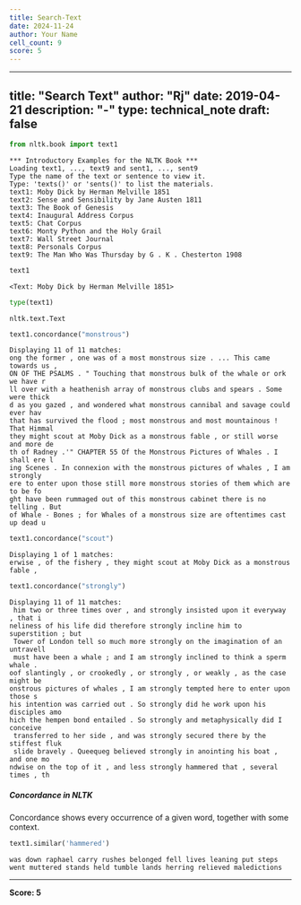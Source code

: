 ```yaml
---
title: Search-Text
date: 2024-11-24
author: Your Name
cell_count: 9
score: 5
---
```


---
title: "Search Text"
author: "Rj"
date: 2019-04-21
description: "-"
type: technical_note
draft: false
---

```python
from nltk.book import text1
```

    *** Introductory Examples for the NLTK Book ***
    Loading text1, ..., text9 and sent1, ..., sent9
    Type the name of the text or sentence to view it.
    Type: 'texts()' or 'sents()' to list the materials.
    text1: Moby Dick by Herman Melville 1851
    text2: Sense and Sensibility by Jane Austen 1811
    text3: The Book of Genesis
    text4: Inaugural Address Corpus
    text5: Chat Corpus
    text6: Monty Python and the Holy Grail
    text7: Wall Street Journal
    text8: Personals Corpus
    text9: The Man Who Was Thursday by G . K . Chesterton 1908



```python
text1
```




    <Text: Moby Dick by Herman Melville 1851>




```python
type(text1)
```




    nltk.text.Text




```python
text1.concordance("monstrous")
```

    Displaying 11 of 11 matches:
    ong the former , one was of a most monstrous size . ... This came towards us , 
    ON OF THE PSALMS . " Touching that monstrous bulk of the whale or ork we have r
    ll over with a heathenish array of monstrous clubs and spears . Some were thick
    d as you gazed , and wondered what monstrous cannibal and savage could ever hav
    that has survived the flood ; most monstrous and most mountainous ! That Himmal
    they might scout at Moby Dick as a monstrous fable , or still worse and more de
    th of Radney .'" CHAPTER 55 Of the Monstrous Pictures of Whales . I shall ere l
    ing Scenes . In connexion with the monstrous pictures of whales , I am strongly
    ere to enter upon those still more monstrous stories of them which are to be fo
    ght have been rummaged out of this monstrous cabinet there is no telling . But 
    of Whale - Bones ; for Whales of a monstrous size are oftentimes cast up dead u



```python
text1.concordance("scout")
```

    Displaying 1 of 1 matches:
    erwise , of the fishery , they might scout at Moby Dick as a monstrous fable , 



```python
text1.concordance("strongly")
```

    Displaying 11 of 11 matches:
     him two or three times over , and strongly insisted upon it everyway , that i
    neliness of his life did therefore strongly incline him to superstition ; but 
     Tower of London tell so much more strongly on the imagination of an untravell
     must have been a whale ; and I am strongly inclined to think a sperm whale . 
    oof slantingly , or crookedly , or strongly , or weakly , as the case might be
    onstrous pictures of whales , I am strongly tempted here to enter upon those s
    his intention was carried out . So strongly did he work upon his disciples amo
    hich the hempen bond entailed . So strongly and metaphysically did I conceive 
     transferred to her side , and was strongly secured there by the stiffest fluk
     slide bravely . Queequeg believed strongly in anointing his boat , and one mo
    ndwise on the top of it , and less strongly hammered that , several times , th


##### Concordance in NLTK
Concordance shows every occurrence of a given word, together with some context.


```python
text1.similar('hammered')
```

    was down raphael carry rushes belonged fell lives leaning put steps
    went muttered stands held tumble lands herring relieved maledictions



---
**Score: 5**